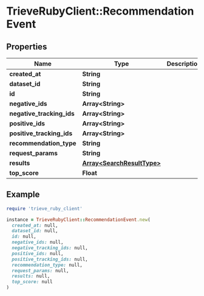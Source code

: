 # TrieveRubyClient::RecommendationEvent

## Properties

| Name | Type | Description | Notes |
| ---- | ---- | ----------- | ----- |
| **created_at** | **String** |  |  |
| **dataset_id** | **String** |  |  |
| **id** | **String** |  |  |
| **negative_ids** | **Array&lt;String&gt;** |  |  |
| **negative_tracking_ids** | **Array&lt;String&gt;** |  |  |
| **positive_ids** | **Array&lt;String&gt;** |  |  |
| **positive_tracking_ids** | **Array&lt;String&gt;** |  |  |
| **recommendation_type** | **String** |  |  |
| **request_params** | **String** |  |  |
| **results** | [**Array&lt;SearchResultType&gt;**](SearchResultType.md) |  |  |
| **top_score** | **Float** |  |  |

## Example

```ruby
require 'trieve_ruby_client'

instance = TrieveRubyClient::RecommendationEvent.new(
  created_at: null,
  dataset_id: null,
  id: null,
  negative_ids: null,
  negative_tracking_ids: null,
  positive_ids: null,
  positive_tracking_ids: null,
  recommendation_type: null,
  request_params: null,
  results: null,
  top_score: null
)
```

